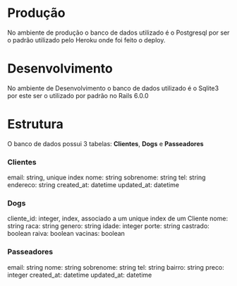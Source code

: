 # Produção
No ambiente de produção o banco de dados utilizado é o Postgresql por ser o padrão utilizado pelo Heroku onde foi feito o deploy.

# Desenvolvimento
No ambiente de Desenvolvimento o banco de dados utilizado é o Sqlite3 por este ser o utilizado por padrão no Rails 6.0.0

# Estrutura
O banco de dados possui 3 tabelas: **Clientes**, **Dogs** e **Passeadores**

### Clientes
email: string, unique index
nome: string
sobrenome: string
tel: string
endereco: string
created_at: datetime
updated_at: datetime

### Dogs
cliente_id: integer, index, associado a um unique index de um Cliente
nome: string
raca: string
genero: string
idade: integer
porte: string
castrado: boolean
raiva: boolean
vacinas: boolean

### Passeadores
email: string
nome: string
sobrenome: string
tel: string
bairro: string
preco: integer
created_at: datetime
updated_at: datetime
